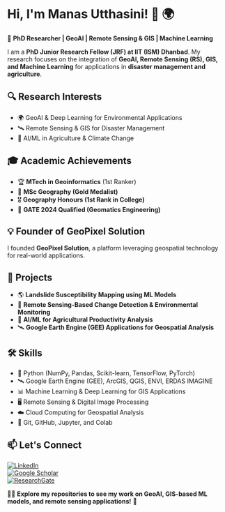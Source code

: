 # Hi, I'm Manas Utthasini! 👋 🌍  

🚀 **PhD Researcher | GeoAI | Remote Sensing & GIS | Machine Learning**  

I am a **PhD Junior Research Fellow (JRF) at IIT (ISM) Dhanbad**. My research focuses on the integration of **GeoAI, Remote Sensing (RS), GIS, and Machine Learning** for applications in **disaster management and agriculture**.  

## 🔍 Research Interests  
- 🌍 GeoAI & Deep Learning for Environmental Applications 
- 🛰 Remote Sensing & GIS for Disaster Management  
- 🌱 AI/ML in Agriculture & Climate Change  

## 🎓 Academic Achievements
- 🏆 **MTech in Geoinformatics** (1st Ranker)  
- 🥇 **MSc Geography (Gold Medalist)**
- 🎖 **Geography Honours (1st Rank in College)**
- 🏅 **GATE 2024 Qualified (Geomatics Engineering)**  

## 💡 Founder of GeoPixel Solution  
I founded **GeoPixel Solution**, a platform leveraging geospatial technology for real-world applications.  

## 🚀 Projects  
- 🌎 **Landslide Susceptibility Mapping using ML Models**  
- 📡 **Remote Sensing-Based Change Detection & Environmental Monitoring**  
- 🌾 **AI/ML for Agricultural Productivity Analysis**  
- 🛰 **Google Earth Engine (GEE) Applications for Geospatial Analysis**  

## 🛠 Skills  
- 🐍 Python (NumPy, Pandas, Scikit-learn, TensorFlow, PyTorch)  
- 🛰 Google Earth Engine (GEE), ArcGIS, QGIS, ENVI, ERDAS IMAGINE  
- 📊 Machine Learning & Deep Learning for GIS Applications  
- 🖥️ Remote Sensing & Digital Image Processing  
- ☁️ Cloud Computing for Geospatial Analysis  
- 🔧 Git, GitHub, Jupyter, and Colab  

## 📫 Let's Connect  
[![LinkedIn](https://img.shields.io/badge/LinkedIn-Connect-blue?logo=linkedin)](https://www.linkedin.com/in/manas-geo-rsgis/)  
[![Google Scholar](https://img.shields.io/badge/Google%20Scholar-View-lightgrey?logo=googlescholar)](https://scholar.google.com/citations?user=sorA7ccAAAAJ&hl=en)  
[![ResearchGate](https://img.shields.io/badge/ResearchGate-Profile-green?logo=researchgate)](https://www.researchgate.net/profile/Manas-Utthasini)  

👨‍💻 **Explore my repositories to see my work on GeoAI, GIS-based ML models, and remote sensing applications!** 🚀  
